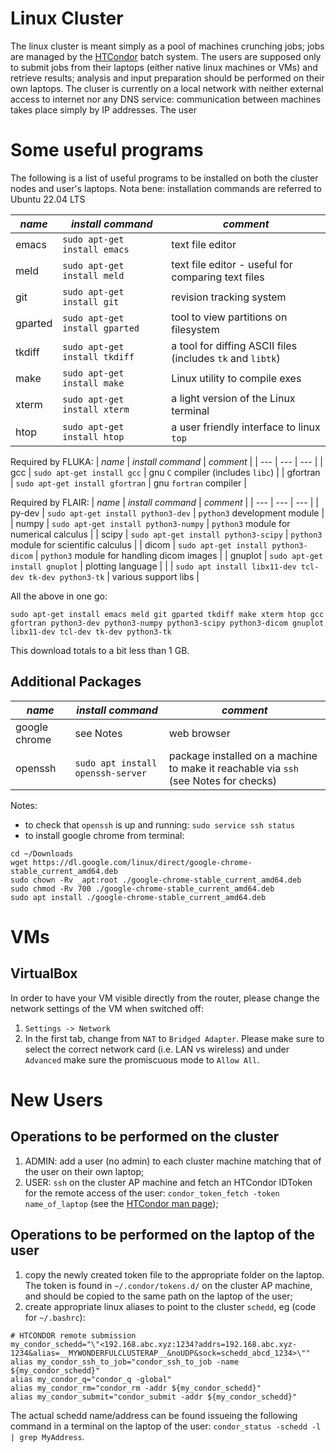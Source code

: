# Linux Cluster
The linux cluster is meant simply as a pool of machines crunching jobs; jobs are managed by the [HTCondor](https://htcondor.readthedocs.io/en/latest/users-manual/index.html) batch system.
The users are supposed only to submit jobs from their laptops (either native linux machines or VMs) and retrieve results; analysis and input preparation should be performed on their own laptops.
The cluser is currently on a local network with neither external access to internet nor any DNS service: communication between machines takes place simply by IP addresses.
The user 

# Some useful programs
The following is a list of useful programs to be installed on both the cluster nodes and user's laptops.
Nota bene: installation commands are referred to Ubuntu 22.04 LTS

| *name* | *install command* | *comment* |
| --- | --- | --- |
| emacs | `sudo apt-get install emacs` | text file editor |
| meld | `sudo apt-get install meld` | text file editor - useful for comparing text files |
| git | `sudo apt-get install git` | revision tracking system |
| gparted | `sudo apt-get install gparted` | tool to view partitions on filesystem |
| tkdiff | `sudo apt-get install tkdiff` | a tool for diffing ASCII files (includes `tk` and `libtk`) |
| make | `sudo apt-get install make` | Linux utility to compile exes |
| xterm | `sudo apt-get install xterm` | a light version of the Linux terminal |
| htop | `sudo apt-get install htop` | a user friendly interface to linux `top` |

Required by FLUKA:
| *name* | *install command* | *comment* |
| --- | --- | --- |
| gcc | `sudo apt-get install gcc` | gnu `C` compiler (includes `libc`) |
| gfortran | `sudo apt-get install gfortran` | gnu `fortran` compiler |

Required by FLAIR:
| *name* | *install command* | *comment* |
| --- | --- | --- |
| py-dev | `sudo apt-get install python3-dev` | `python3` development module |
| numpy | `sudo apt-get install python3-numpy` | `python3` module for numerical calculus |
| scipy | `sudo apt-get install python3-scipy` | `python3` module for scientific calculus |
| dicom | `sudo apt-get install python3-dicom` | `python3` module for handling dicom images |
| gnuplot | `sudo apt-get install gnuplot` | plotting language |
|  | `sudo apt install libx11-dev tcl-dev tk-dev python3-tk` | various support libs |

All the above in one go:

```sudo apt-get install emacs meld git gparted tkdiff make xterm htop gcc gfortran python3-dev python3-numpy python3-scipy python3-dicom gnuplot libx11-dev tcl-dev tk-dev python3-tk```

This download totals to a bit less than 1 GB.

## Additional Packages
| *name* | *install command* | *comment* |
| --- | --- | --- |
| google chrome | see Notes | web browser |
| openssh | `sudo apt install openssh-server ` | package installed on a machine to make it reachable via `ssh` (see Notes for checks) |

Notes:
* to check that `openssh` is up and running: `sudo service ssh status`
* to install google chrome from terminal:
```
cd ~/Downloads
wget https://dl.google.com/linux/direct/google-chrome-stable_current_amd64.deb
sudo chown -Rv _apt:root ./google-chrome-stable_current_amd64.deb
sudo chmod -Rv 700 ./google-chrome-stable_current_amd64.deb
sudo apt install ./google-chrome-stable_current_amd64.deb
```

# VMs
## VirtualBox
In order to have your VM visible directly from the router, please change the network settings of the VM when switched off:
1. `Settings -> Network`
2. In the first tab, change from `NAT` to `Bridged Adapter`. Please make sure to select the correct network card (i.e. LAN vs wireless) and under `Advanced` make sure the promiscuous mode to `Allow All`.

# New Users
## Operations to be performed on the cluster
1. ADMIN: add a user (no admin) to each cluster machine matching that of the user on their own laptop;
2. USER: `ssh` on the cluster AP machine and fetch an HTCondor IDToken for the remote access of the user: `condor_token_fetch -token name_of_laptop` (see the [HTCondor man page](https://htcondor.readthedocs.io/en/latest/users-manual/submitting-a-remote-job.html));

## Operations to be performed on the laptop of the user
1. copy the newly created token file to the appropriate folder on the laptop. The token is found in `~/.condor/tokens.d/` on the cluster AP machine, and should be copied to the same path on the laptop of the user;
2. create appropriate linux aliases to point to the cluster `schedd`, eg (code for `~/.bashrc`):
```
# HTCONDOR remote submission
my_condor_schedd="\"<192.168.abc.xyz:1234?addrs=192.168.abc.xyz-1234&alias=__MYWONDERFULCLUSTERAP__&noUDP&sock=schedd_abcd_1234>\""
alias my_condor_ssh_to_job="condor_ssh_to_job -name ${my_condor_schedd}"
alias my_condor_q="condor_q -global"
alias my_condor_rm="condor_rm -addr ${my_condor_schedd}"
alias my_condor_submit="condor_submit -addr ${my_condor_schedd}"
```
The actual schedd name/address can be found issueing the following command in a terminal on the laptop of the user: `condor_status -schedd -l | grep MyAddress`.

